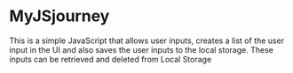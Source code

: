 # MyJSjourney
This is a simple JavaScript that allows user inputs, creates a list of the user input in the UI and also saves the user inputs to the local storage. These inputs can be retrieved and deleted from Local Storage
